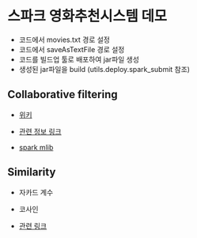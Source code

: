 # 스파크 영화추천시스템 데모

* 코드에서 movies.txt 경로 설정
* 코드에서 saveAsTextFile 경로 설정
* 코드를 빌드업 툴로 배포하여 jar파일 생성
* 생성된 jar파일을 build (utils.deploy.spark_submit 참조)

## Collaborative filtering

* [위키](https://ko.wikipedia.org/wiki/%ED%98%91%EC%97%85_%ED%95%84%ED%84%B0%EB%A7%81)

* [관련 정보 링크](http://www.kthdaisy.com/recommendation_system_kthdaisy/)

* [spark mlib](http://spark.apache.org/docs/latest/mllib-collaborative-filtering.html)

## Similarity

* 자카드 계수

* 코사인

* [관련 링크](http://www.slideshare.net/springloops/collaborative-filtering-23732558)

